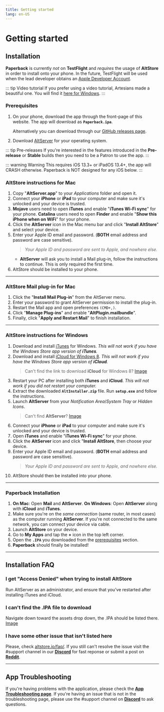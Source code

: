 ```yaml
---
title: Getting started
lang: en-US
---
```


# Getting started

## Installation
**Paperback** is currently _not_ on **TestFlight** and _requires_ the usage of **AltStore** in order to install onto your phone. In the future, TestFlight will be used when the lead developer obtains an [Apple Developer Account](https://developer.apple.com/programs/).

::: tip Video tutorial
 If you prefer using a video tutorial, Artesians made a beautiful one. You will find it [here for Windows](https://www.youtube.com/watch?v=n1KRwsxNiWY).
:::

### Prerequisites
1. On your phone, download the app through the front-page of this website. The app will download as **`Paperback.ipa`**.
	
	Alternatively you can download through our [GitHub releases page](https://github.com/FaizanDurrani/Paperback/releases/latest).
1. Download [AltServer](https://altstore.io/) for your operating system.

::: tip Pre-releases
 If you're interested in the features introduced in the **Pre-release** or **Stable** builds then you need to be a Patron to use the app.
:::

::: warning Warning
This requires iOS 13.3+ or iPadOS 13.4+, the app will CRASH otherwise. Paperback is NOT designed for any iOS below.
:::

### AltStore instructions for Mac
1. Copy "**AltServer.app**" to your *Applications* folder and open it.
1. Connect your **iPhone** or **iPad** to your computer and make sure it's unlocked and your device is trusted.
1. **Mojave** users need to open **iTunes** and enable "**iTunes Wi-Fi sync**" for your phone.
   **Catalina** users need to open **Finder** and enable "**Show this iPhone when on WiFi**" for your phone.
1. Click the **AltServer** icon in the Mac menu bar and click "**Install AltStore**" and select your device.
1. Enter your Apple ID email and password. (**BOTH** email address and password are case sensitive).
	> *Your Apple ID and password are sent to Apple, and nowhere else.*
	- **AltServer** will ask you to install a Mail plug-in, follow the instructions to continue. This is only required the first time.
2. AltStore should be installed to your phone.
 
---
 
### AltStore Mail plug-in for Mac
1. Click the "**Install Mail Plug-in**" from the AltServer menu.
1. Enter your password to grant AltServer permission to install the plug-in.
1. Restart the Mail app and open preferences `(CMD+,)`.
1. Click "**Manage Plug-ins**" and enable "**AltPlugin.mailbundle**".
1. Finally, click "**Apply and Restart Mail**" to finish installation.
 
---
 
### AltStore instructions for Windows
1. Download and install [iTunes](https://www.apple.com/itunes/download/win64) for Windows.
   _This will not work if you have the Windows Store app version of **iTunes**._
1. Download and install [iCloud for Windows 8](https://support.apple.com/en-us/HT204283).
   _This will not work if you have the Windows Store app version of **iCloud**._
	> Can't find the link to download **iCloud** for Windows 8? [Image](https://imgur.com/a/P1ef4Wd)
1. Restart your PC after installing both **iTunes** and **iCloud**.
	 _This will not work if you did not restart your computer._
1. Extract the downloaded **`AltInstaller.zip`** file. Run **`setup.exe`** and follow the instructions.
1. Launch **AltServer** from your *Notification Area*/*System Tray* or *Hidden Icons*.
	> Can't find **AltServer**? [Image](https://imgur.com/a/rSagfh2)
1. Connect your **iPhone** or **iPad** to your computer and make sure it's unlocked and your device is trusted.
1. Open **iTunes** and enable "**iTunes Wi-Fi sync**" for your phone.
1. Click the **AltServer** icon and click "**Install AltStore**, then choose your device.
1. Enter your Apple ID email and password. (**BOTH** email address and password are case sensitive).
	> *Your Apple ID and password are sent to Apple, and nowhere else.*
1. AltStore should then be installed into your phone.
 
---
 
### Paperback Installation
1. **On Mac**: Open **Mail** and **AltServer**.
	**On Windows**: Open **AltServer** along with **iCloud** and **iTunes**.
1. Make sure you're on the _same connection_ (same router, in most cases) as the computer running **AltServer**. If you're not connected to the same network, you can connect your device via cable.
1. Launch **AltStore** on your device.
1. Go to **My Apps** and tap the **+** icon in the top left corner.
1. Open the **`.IPA`** you downloaded from the [prerequisites](/help/guides/getting-started/#prerequisites) section.
1. **Paperback** should finally be installed!
 
---
 
## Installation FAQ
### I get "Access Denied" when trying to install AltStore
Run AltServer as an administrator, and ensure that you've restarted after installing iTunes and iCloud.
 
### I can't find the .IPA file to download
Navigate down toward the assets drop down, the .IPA should be listed there. [Image](https://imgur.com/a/onrwNC8)
 
### I have some other issue that isn't listed here
Please, check [altstore.io/faq/](https://altstore.io/faq/). If you still can't resolve the issue visit the #support channel in our **[Discord](https://discord.gg/Ny83JV3)** for fast reponse or submit a post on **[Reddit](https://www.reddit.com/r/Paperback/)**.
 
---
 
## App Troubleshooting
If you're having problems with the application, please check the **[App Troubleshooting page](https://www.reddit.com/r/Paperback/wiki/troubleshooting)**. If you're having an issue that is not in the troubleshooting page, please use the #support channel on **[Discord](https://discord.gg/Ny83JV3)** to ask questions.